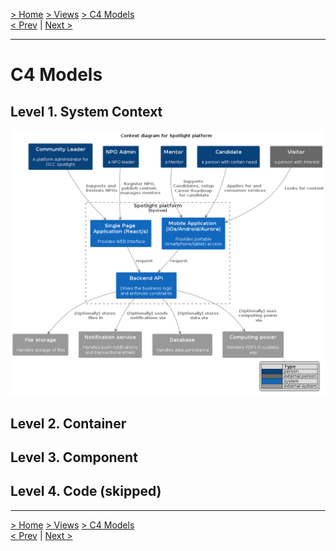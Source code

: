 [> Home](../../README.md) [> Views](../README.md)  [> C4 Models](README.md)  
[< Prev](../4.3.Scenarios/README.md)  |  [Next >](../../5.ADRs/README.md)

<hr />

# C4 Models

## Level 1. System Context
<img src="assets/plantuml/context.png">

## Level 2. Container

## Level 3. Component

## Level 4. Code (skipped)

<hr />

[> Home](../../README.md) [> Views](../README.md)  [> C4 Models](README.md)  
[< Prev](../4.3.Scenarios/README.md)  |  [Next >](../../5.ADRs/README.md)
